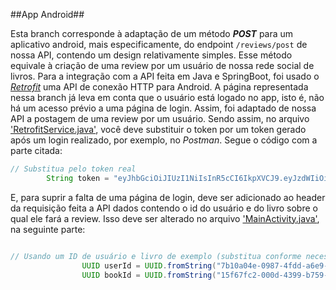 ##App Android##



Esta branch corresponde à adaptação de um método ***POST*** para um aplicativo android, mais especificamente, do endpoint ``/reviews/post`` de nossa API, contendo um design relativamente simples. Esse método equivale à criação de uma review por um usuário de nossa rede social de livros.
Para a integração com a API feita em Java e SpringBoot, foi usado o [*Retrofit*](https://square.github.io/retrofit/) uma API de conexão HTTP para Android.
A página representada nessa branch já leva em conta que o usuário está logado no app, isto é, não há um acesso prévio a uma página de login.
Assim, foi adaptado de nossa API a postagem de uma review por um usuário.
Sendo assim, no arquivo ['RetrofitService.java'](app/src/main/java/com/example/agoravai/services/RetrofitService.java), você deve substituir o token por um token gerado após um login realizado,
por exemplo, no *Postman*. Segue o código com a parte citada:

```java
// Substitua pelo token real
        String token = "eyJhbGciOiJIUzI1NiIsInR5cCI6IkpXVCJ9.eyJzdWIiOiJnYWJyaWVsIiwidXNlcl9pZCI6IjdiMTBhMDRlLTA5ODctNGZkZC1hNmU5LTBmMzQyOTE1ZmNmMSIsImlhdCI6MTczMTI4ODAyNiwiZXhwIjoxNzMxODkyODI2fQ.x0Cl4pKNZ7xPomWPKFK0g1xnAhdrTL7Nnt2Qv2tEwd8";
```

E, para suprir a falta de uma página de login, deve ser adicionado ao header da requisição feita a API dados contendo o id do usuário e do livro sobre o qual ele fará a review. 
Isso deve ser alterado no arquivo ['MainActivity.java'](app/src/main/java/com/example/agoravai/MainActivity.java), na seguinte parte:
```java

// Usando um ID de usuário e livro de exemplo (substitua conforme necessário)
                UUID userId = UUID.fromString("7b10a04e-0987-4fdd-a6e9-0f342915fcf1");  // ID do usuário
                UUID bookId = UUID.fromString("15f67fc2-000d-4399-b759-537efc43cc19");  // ID do livro
```


